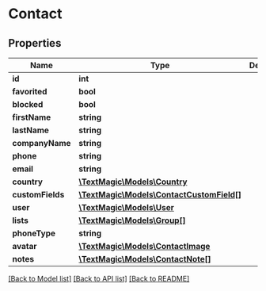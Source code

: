 # Contact

## Properties
Name | Type | Description | Notes
------------ | ------------- | ------------- | -------------
**id** | **int** |  | 
**favorited** | **bool** |  | 
**blocked** | **bool** |  | 
**firstName** | **string** |  | 
**lastName** | **string** |  | 
**companyName** | **string** |  | 
**phone** | **string** |  | 
**email** | **string** |  | 
**country** | [**\TextMagic\Models\Country**](Country.md) |  | 
**customFields** | [**\TextMagic\Models\ContactCustomField[]**](ContactCustomField.md) |  | 
**user** | [**\TextMagic\Models\User**](User.md) |  | 
**lists** | [**\TextMagic\Models\Group[]**](Group.md) |  | 
**phoneType** | **string** |  | 
**avatar** | [**\TextMagic\Models\ContactImage**](ContactImage.md) |  | 
**notes** | [**\TextMagic\Models\ContactNote[]**](ContactNote.md) |  | 

[[Back to Model list]](../README.md#documentation-for-models) [[Back to API list]](../README.md#documentation-for-api-endpoints) [[Back to README]](../README.md)



